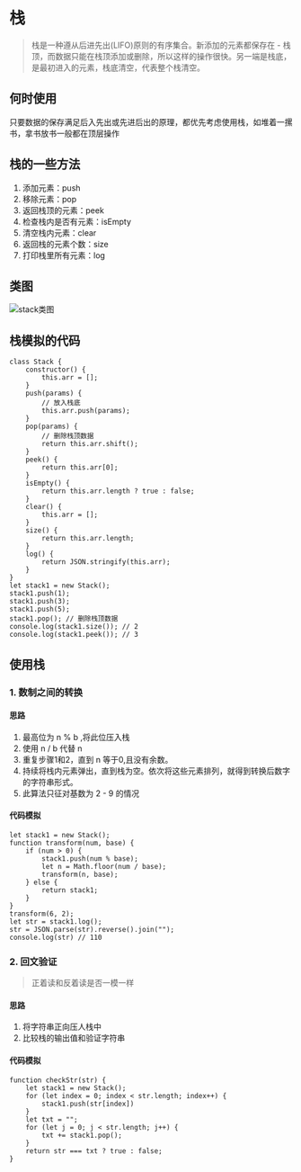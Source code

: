 # 栈
> 栈是一种遵从后进先出(LIFO)原则的有序集合。新添加的元素都保存在 - 栈顶，而数据只能在栈顶添加或删除，所以这样的操作很快。另一端是栈底，是最初进入的元素，栈底清空，代表整个栈清空。

## 何时使用
只要数据的保存满足后入先出或先进后出的原理，都优先考虑使用栈，如堆着一摞书，拿书放书一般都在顶层操作

## 栈的一些方法
1. 添加元素：push
2. 移除元素：pop
3. 返回栈顶的元素：peek
4. 检查栈内是否有元素：isEmpty
5. 清空栈内元素：clear
6. 返回栈的元素个数：size
7. 打印栈里所有元素：log

## 类图
![stack类图](https://tomz-1253937763.cos.ap-guangzhou.myqcloud.com/img/201812/stack.png)

## 栈模拟的代码
```
class Stack {
    constructor() {
        this.arr = [];
    }
    push(params) {
        // 放入栈底
        this.arr.push(params);
    }
    pop(params) {
        // 删除栈顶数据
        return this.arr.shift();
    }
    peek() {
        return this.arr[0];
    }
    isEmpty() {
        return this.arr.length ? true : false;
    }
    clear() {
        this.arr = [];
    }
    size() {
        return this.arr.length;
    }
    log() {
        return JSON.stringify(this.arr);
    }
}
let stack1 = new Stack();
stack1.push(1);
stack1.push(3);
stack1.push(5);
stack1.pop(); // 删除栈顶数据
console.log(stack1.size()); // 2
console.log(stack1.peek()); // 3
```

## 使用栈
### 1. 数制之间的转换
#### 思路
1. 最高位为 n % b ,将此位压入栈
2. 使用 n / b 代替 n
3. 重复步骤1和2，直到 n 等于0,且没有余数。
4. 持续将栈内元素弹出，直到栈为空。依次将这些元素排列，就得到转换后数字的字符串形式。
5. 此算法只征对基数为 2 - 9 的情况

#### 代码模拟
```
let stack1 = new Stack();
function transform(num, base) {
    if (num > 0) {
        stack1.push(num % base);
        let n = Math.floor(num / base);
        transform(n, base);
    } else {
        return stack1;
    }
}
transform(6, 2);
let str = stack1.log();
str = JSON.parse(str).reverse().join("");
console.log(str) // 110
```

### 2. 回文验证
> 正着读和反着读是否一模一样

#### 思路
1. 将字符串正向压人栈中
2. 比较栈的输出值和验证字符串

#### 代码模拟
```
function checkStr(str) {
    let stack1 = new Stack();
    for (let index = 0; index < str.length; index++) {
        stack1.push(str[index])
    }
    let txt = "";
    for (let j = 0; j < str.length; j++) {
        txt += stack1.pop();
    }
    return str === txt ? true : false;
}
```